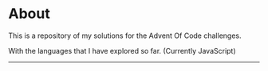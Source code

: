 # About

This is a repository of my solutions for the Advent Of Code challenges.

With the languages that I have explored so far. (Currently JavaScript)

------
